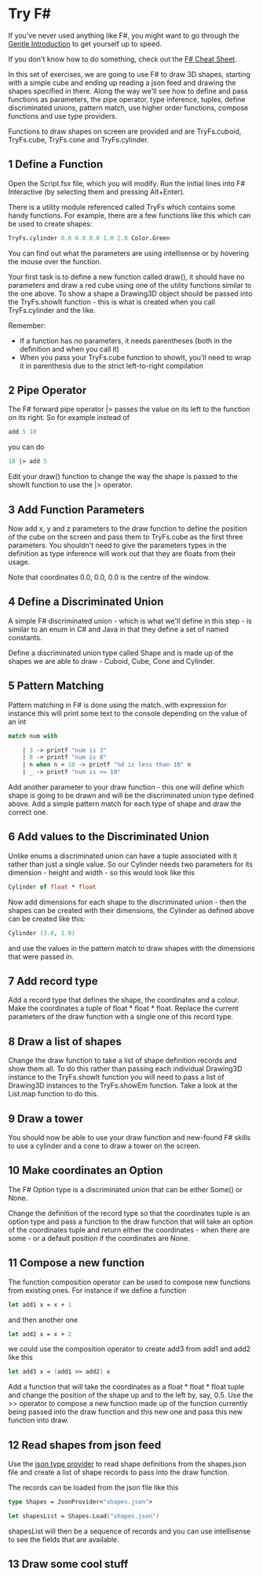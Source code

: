 Try F#
======

If you've never used anything like F#, you might want to go through the [Gentle Introduction](https://github.com/LeedsCodeDojo/TryFSharp/blob/master/Gentle%20Introduction.fsx) to get yourself up to speed.

If you don't know how to do something, check out the [F# Cheat Sheet](http://dungpa.github.io/fsharp-cheatsheet/).

In this set of exercises, we are going to use F# to draw 3D shapes, starting with a simple cube and ending up reading a json feed and drawing the shapes specified in there.  Along the way we'll see how to define and pass functions as parameters, the pipe operator, type inference, tuples, define discriminated unions, pattern match, use higher order functions, compose functions and use type providers.

Functions to draw shapes on screen are provided and are TryFs.cuboid, TryFs.cube, TryFs.cone and TryFs.cylinder.

## 1 Define a Function ##

Open the Script.fsx file, which you will modify.  Run the initial lines into F# Interactive (by selecting them and pressing Alt+Enter).

There is a utility module referenced called TryFs which contains some handy functions.  For example, there are a few functions like this which can be used to create shapes:

``` fsharp
TryFs.cylinder 0.0 0.0 0.0 1.0 2.0 Color.Green
```

You can find out what the parameters are using intellisense or by hovering the mouse over the function.

Your first task is to define a new function called draw(), it should have no parameters and draw a red cube using one of the utility functions similar to the one above.  To show a shape a Drawing3D object should be passed into the TryFs.showIt function - this is what is created when you call TryFs.cylinder and the like.

Remember:
* If a function has no parameters, it needs parentheses (both in the definition and when you call it)
* When you pass your TryFs.cube function to showIt, you'll need to wrap it in parenthesis due to the strict left-to-right compilation

## 2 Pipe Operator ##

The F# forward pipe operator |> passes the value on its left to the function on its right.  So for example instead of
``` fsharp
add 5 10
```
you can do
``` fsharp
10 |> add 5
```

Edit your draw() function to change the way the shape is passed to the showIt function to use the |> operator.

## 3 Add Function Parameters ##

Now add x, y and z parameters to the draw function to define the position of the cube on the screen and pass them to TryFs.cube as the first three parameters.  You shouldn't need to give the parameters types in the definition as type inference will work out that they are floats from their usage. 

Note that coordinates 0.0, 0.0, 0.0 is the centre of the window.

## 4 Define a Discriminated Union ##

A simple F# discriminated union - which is what we'll define in this step - is similar to an enum in C# and Java in that they define a set of named constants.

Define a discriminated union type called Shape and is made up of the shapes we are able to draw - Cuboid, Cube, Cone and Cylinder.

## 5 Pattern Matching ##

Pattern matching in F# is done using the match..with expression for instance this will print some text to the console depending on the value of an int

``` fsharp
match num with

	| 3 -> printf "num is 3"
	| 8 -> printf "num is 8"
	| n when n < 10 -> printf "%d is less than 10" n
	| _ -> printf "num is >= 10"
```

Add another parameter to your draw function - this one will define which shape is going to be drawn and will be the discriminated union type defined above.
Add a simple pattern match for each type of shape and draw the correct one.

## 6 Add values to the Discriminated Union ##

Unlike enums a discriminated union can have a tuple associated with it rather than just a single value.  So our Cylinder needs two parameters for its dimension - height and width - so this would look like this

``` fsharp
Cylinder of float * float
```

Now add dimensions for each shape to the discriminated union - then the shapes can be created with their dimensions, the Cylinder as defined above can be created like this:

``` fsharp
Cylinder (3.0, 1.0)
```

and use the values in the pattern match to draw shapes with the dimensions that were passed in.

## 7 Add record type ##

Add a record type that defines the shape, the coordinates and a colour.  Make the coordinates a tuple of float * float * float.  Replace the current parameters of the draw function with a single one of this record type.

## 8 Draw a list of shapes ##

Change the draw function to take a list of shape definition records and show them all.  To do this rather than passing each individual Drawing3D instance to the TryFs.showIt function you will need to pass a list of Drawing3D instances to the TryFs.showEm function.  Take a look at the List.map function to do this.

## 9 Draw a tower ##

You should now be able to use your draw function and new-found F# skills to use a cylinder and a cone to draw a tower on the screen.

## 10 Make coordinates an Option ##

The F# Option type is a discriminated union that can be either Some(<datatype>) or None.

Change the definition of the record type so that the coordinates tuple is an option type and pass a function to the draw function that will take an option of the coordinates tuple and return either the coordinates - when there are some - or a default position if the coordinates are None. 

## 11 Compose a new function ##

The function composition operator can be used to compose new functions from existing ones.  For instance if we define a function

``` fsharp
let add1 x = x + 1
```

and then another one

``` fsharp
let add2 x = x + 2
```

 we could use the composition operator to create add3 from add1 and add2 like this

``` fsharp
let add3 x = (add1 >> add2) x
```

Add a function that will take the coordinates as a float * float * float tuple and change the position of the shape up and to the left by, say, 0.5.  Use the >> operator to compose a new function made up of the function currently being passed into the draw function and this new one and pass this new function into draw.

## 12 Read shapes from json feed ##

Use the [json type provider](http://fsharp.github.io/FSharp.Data/library/JsonProvider.html) to read shape definitions from the shapes.json file and create a list of shape records to pass into the draw function.

The records can be loaded from the json file like this

``` fsharp
type Shapes = JsonProvider<"shapes.json">

let shapesList = Shapes.Load("shapes.json")
```

shapesList will then be a sequence of records and you can use intellisense to see the fields that are available.

## 13 Draw some cool stuff ##
